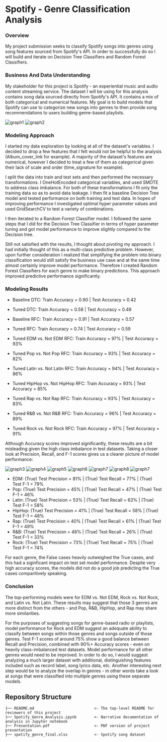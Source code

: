 # Spotify - Genre Classification Analysis

### Overview

My project submission seeks to classify Spotify songs into genres using song features sourced from Spotify's API. In order to successfully do so I will build and iterate on Decision Tree Classifiers and Random Forest Classifiers.

### Business And Data Understanding

My stakeholder for this project is Spotify - an experiential music and audio content streaming service. The dataset I will be using for this analysis contains song data sourced directly from Spotify's API. It contains a mix of both categorical and numerical features. My goal is to build models that Spotify can use to categorize new songs into genres to then provide song recommendations to users building genre-based playlists.

![graph1](./Images/data_types.png)
![graph2](./Images/genre_distribution.png)


### Modeling Approach

I started my data exploration by looking at all of the dataset's variables. I decided to drop a few features that I felt would not be helpful to the analysis (Album_cover_link for example). A majority of the dataset's features are numerical, however I decided to treat a few of them as categorical given their lack of scale and order (time_signature for example). 

I split the data into train and test sets and then performed the necessary transformations. I OneHotEncoded categorical variables, and used SMOTE to address class imbalance. For both of these transformations I fit only the training data so as to avoid data leakage. I then fit a baseline Decision Tree model and tested performance on both training and test data. In hopes of improving performance I investigated optimal hyper parameter values and used GridSearchCV to test a variety of combinations.

I then iterated to a Random Forest Classifier model. I followed the same steps that I did for the Decision Tree Classifier in terms of hyper parameter tuning and got model performance to improve slightly compared to the Decision tree.

Still not satisfied with the results, I thought about pivoting my approach. I had initially thought of this as a multi-class predictive problem. However, upon further consideration I realized that simplifying the problem into binary classification would still satisfy the business use case and at the same time almost certainly improve model performance. Therefore I created Random Forest Classifiers for each genre to make binary predictions. This approach improved predictive performance significantly.

### Modeling Results

* Baseline DTC: Train Accuracy = 0.90 | Test Accuracy = 0.42
* Tuned DTC: Train Accuracy = 0.58 | Test Accuracy = 0.49
* Baseline RFC: Train Accuracy = 0.91 | Test Accuracy = 0.57   
* Tuned RFC: Train Accuracy = 0.74 | Test Accuracy = 0.59

* Tuned EDM vs. Not EDM RFC: Train Accuracy = 97% | Test Accuracy = 93%
* Tuned Pop vs. Not Pop RFC: Train Accuracy = 93% | Test Accuracy = 82%
* Tuned Latin vs. Not Latin RFC: Train Accuracy = 94% | Test Accuracy = 86%
* Tuned HipHop vs. Not HipHop RFC: Train Accuracy = 93% | Test Accuracy = 85%
* Tuned Rap vs. Not Rap RFC: Train Accuracy = 93% | Test Accuracy = 83%
* Tuned R&B vs. Not R&B RFC: Train Accuracy = 96% | Test Accuracy = 89%
* Tuned Rock vs. Not Rock RFC: Train Accuracy = 97% | Test Accuracy = 91%

Although Accuracy scores improved significantly, these results are a bit misleading given the high class imbalance in test datasets. Taking a closer look at Precision, Recall, and F-1 scores gives us a clearer picture of model performance:

![graph3](./Images/edm_results.png)
![graph4](./Images/pop_results.png)
![graph5](./Images/latin_results.png)
![graph6](./Images/hiphop_results.png)
![graph7](./Images/rap_results.png)
![graph8](./Images/rnb_results.png)
![graph7](./Images/rock_results.png)


* EDM: (True) Test Precision = 81% | (True) Test Recall = 77% | (True) Test F-1 = 79%
* Pop: (True) Test Precision = 45% | (True) Test Recall = 47% | (True) Test F-1 = 46%
* Latin: (True) Test Precision = 53% | (True) Test Recall = 63% | (True) Test F-1 = 58%
* HipHop: (True) Test Precision = 41% | (True) Test Recall = 58% | (True) Test F-1 = 48%
* Rap: (True) Test Precision = 40% | (True) Test Recall = 61% | (True) Test F-1 = 49%
* R&B: (True) Test Precision = 48% | (True) Test Recall = 26% | (True) Test F-1 = 33%
* Rock: (True) Test Precision = 73% | (True) Test Recall = 75% | (True) Test F-1 = 74%

For each genre, the False cases heavily outweighed the True cases, and this had a siginficant impact on test set model performance. Despite very high accuracy scores, the models did not do a good job predicting the True cases comparitively speaking.

### Conclusion

The top-performing models were for EDM vs. Not EDM, Rock vs. Not Rock, and Latin vs. Not Latin. These results may suggest that those 3 genres are more distinct from the others - and Pop, R&B, HipHop, and Rap may share more similarities.

For the purposes of suggesting songs for genre-based radio or playlists, model performance for Rock and EDM suggest an adequate ability to classify between songs within those genres and songs outside of those genres. Test F-1 scores of around 75% show a good balance between Recall and Precision, combined with 90%+ Accuracy scores - even on heavily class-imbalanced test datasets. Model performance for all other genres would need to be improved. In order to do so, I would suggest analyzing a much larger dataset with additional, distinguishing features included such as record label, song lyrics data, etc. Another interesting next step would be to analyze the overlap in genres - in other words take a look at songs that were classified into multiple genres using these separate models.

## Repository Structure
```
├── README.md                           <- The top-level README for reviewers of this project
├── Spotify_Genre_Analysis.ipynb        <- Narrative documentation of analysis in Jupyter notebook
├── Presentation.pdf                    <- PDF version of project presentation
├── spotify_genre_final.xlsx            <- Spotify song dataset
```
